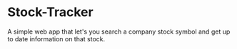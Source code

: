 # Stock-Tracker
A simple web app that let's you search a company stock symbol and get up to date information on that stock.
